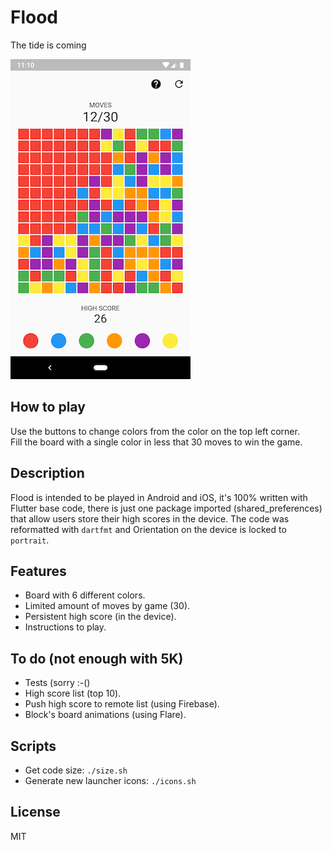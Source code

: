 # Flood

The tide is coming

![Alt text](assets/images/screenshot.png?raw=true "Flood")

## How to play

Use the buttons to change colors from the color on the top left corner.  
Fill the board with a single color in less that 30 moves to win the game.

## Description

Flood is intended to be played in Android and iOS, it's 100% written with Flutter base code, 
there is just one package imported (shared_preferences) that allow users store their high scores 
in the device. The code was reformatted with `dartfmt` and Orientation on the device is locked 
to `portrait`.  

## Features

- Board with 6 different colors.
- Limited amount of moves by game (30).
- Persistent high score (in the device).
- Instructions to play.

## To do (not enough with 5K)

- Tests (sorry :-()
- High score list (top 10).
- Push high score to remote list (using Firebase).
- Block's board animations (using Flare).

## Scripts

- Get code size: `./size.sh`
- Generate new launcher icons: `./icons.sh`

## License

MIT